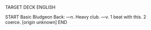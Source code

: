 TARGET DECK
ENGLISH

START
Basic
Bludgeon
Back: —n. Heavy club. —v. 1 beat with this. 2 coerce. [origin unknown]
END
